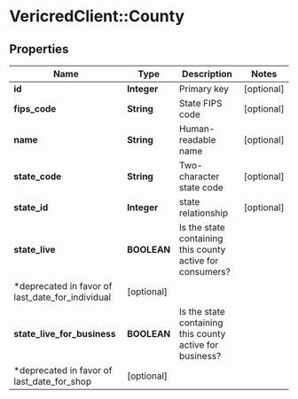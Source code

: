 # VericredClient::County

## Properties
Name | Type | Description | Notes
------------ | ------------- | ------------- | -------------
**id** | **Integer** | Primary key | [optional] 
**fips_code** | **String** | State FIPS code | [optional] 
**name** | **String** | Human-readable name | [optional] 
**state_code** | **String** | Two-character state code | [optional] 
**state_id** | **Integer** | state relationship | [optional] 
**state_live** | **BOOLEAN** | Is the state containing this county active for consumers?
*deprecated in favor of last_date_for_individual | [optional] 
**state_live_for_business** | **BOOLEAN** | Is the state containing this county active for business?
*deprecated in favor of last_date_for_shop | [optional] 


